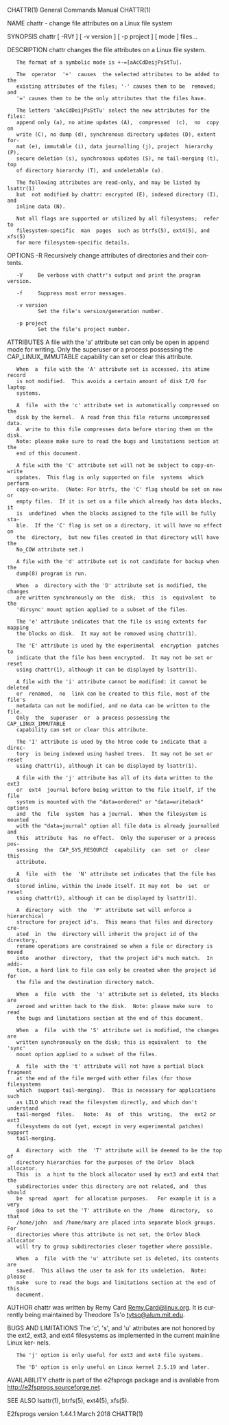 CHATTR(1)                  General Commands Manual                  CHATTR(1)

NAME
       chattr - change file attributes on a Linux file system

SYNOPSIS
       chattr [ -RVf ] [ -v version ] [ -p project ] [ mode ] files...

DESCRIPTION
       chattr changes the file attributes on a Linux file system.

       The format of a symbolic mode is +-=[aAcCdDeijPsStTu].

       The  operator  '+'  causes  the selected attributes to be added to the
       existing attributes of the files; '-' causes them to be  removed;  and
       '=' causes them to be the only attributes that the files have.

       The letters 'aAcCdDeijPsStTu' select the new attributes for the files:
       append only (a), no atime updates (A),  compressed  (c),  no  copy  on
       write (C), no dump (d), synchronous directory updates (D), extent for‐
       mat (e), immutable (i), data journalling (j), project  hierarchy  (P),
       secure deletion (s), synchronous updates (S), no tail-merging (t), top
       of directory hierarchy (T), and undeletable (u).

       The following attributes are read-only, and may be listed by lsattr(1)
       but  not modified by chattr: encrypted (E), indexed directory (I), and
       inline data (N).

       Not all flags are supported or utilized by all filesystems;  refer  to
       filesystem-specific  man  pages  such as btrfs(5), ext4(5), and xfs(5)
       for more filesystem-specific details.

OPTIONS
       -R     Recursively change attributes of  directories  and  their  con‐
              tents.

       -V     Be verbose with chattr's output and print the program version.

       -f     Suppress most error messages.

       -v version
              Set the file's version/generation number.

       -p project
              Set the file's project number.

ATTRIBUTES
       A  file with the 'a' attribute set can only be open in append mode for
       writing.   Only  the   superuser   or   a   process   possessing   the
       CAP_LINUX_IMMUTABLE capability can set or clear this attribute.

       When  a  file with the 'A' attribute set is accessed, its atime record
       is not modified.  This avoids a certain amount of disk I/O for  laptop
       systems.

       A  file  with the 'c' attribute set is automatically compressed on the
       disk by the kernel.  A read from this file returns uncompressed  data.
       A  write to this file compresses data before storing them on the disk.
       Note: please make sure to read the bugs and limitations section at the
       end of this document.

       A file with the 'C' attribute set will not be subject to copy-on-write
       updates.  This flag is only supported on file  systems  which  perform
       copy-on-write.  (Note: For btrfs, the 'C' flag should be set on new or
       empty files.  If it is set on a file which already has data blocks, it
       is  undefined  when the blocks assigned to the file will be fully sta‐
       ble.  If the 'C' flag is set on a directory, it will have no effect on
       the  directory,  but new files created in that directory will have the
       No_COW attribute set.)

       A file with the 'd' attribute set is not candidate for backup when the
       dump(8) program is run.

       When  a  directory with the 'D' attribute set is modified, the changes
       are written synchronously on the  disk;  this  is  equivalent  to  the
       'dirsync' mount option applied to a subset of the files.

       The 'e' attribute indicates that the file is using extents for mapping
       the blocks on disk.  It may not be removed using chattr(1).

       The 'E' attribute is used by the experimental  encryption  patches  to
       indicate that the file has been encrypted.  It may not be set or reset
       using chattr(1), although it can be displayed by lsattr(1).

       A file with the 'i' attribute cannot be modified: it cannot be deleted
       or  renamed,  no  link can be created to this file, most of the file's
       metadata can not be modified, and no data can be written to the  file.
       Only  the  superuser  or  a process possessing the CAP_LINUX_IMMUTABLE
       capability can set or clear this attribute.

       The 'I' attribute is used by the htree code to indicate that a  direc‐
       tory  is being indexed using hashed trees.  It may not be set or reset
       using chattr(1), although it can be displayed by lsattr(1).

       A file with the 'j' attribute has all of its data written to the  ext3
       or  ext4  journal before being written to the file itself, if the file
       system is mounted with the "data=ordered" or "data=writeback"  options
       and  the  file  system  has a journal.  When the filesystem is mounted
       with the "data=journal" option all file data is already journalled and
       this  attribute  has  no effect.  Only the superuser or a process pos‐
       sessing  the  CAP_SYS_RESOURCE  capability  can  set  or  clear   this
       attribute.

       A  file  with  the  'N' attribute set indicates that the file has data
       stored inline, within the inode itself. It may not  be  set  or  reset
       using chattr(1), although it can be displayed by lsattr(1).

       A  directory  with  the  'P' attribute set will enforce a hierarchical
       structure for project id's.  This means that files and directory  cre‐
       ated  in  the  directory will inherit the project id of the directory,
       rename operations are constrained so when a file or directory is moved
       into  another  directory,  that the project id's much match.  In addi‐
       tion, a hard link to file can only be created when the project id  for
       the file and the destination directory match.

       When  a  file  with  the  's' attribute set is deleted, its blocks are
       zeroed and written back to the disk.  Note: please make sure  to  read
       the bugs and limitations section at the end of this document.

       When  a  file  with the 'S' attribute set is modified, the changes are
       written synchronously on the disk; this is equivalent  to  the  'sync'
       mount option applied to a subset of the files.

       A  file  with the 't' attribute will not have a partial block fragment
       at the end of the file merged with other files (for those  filesystems
       which  support tail-merging).  This is necessary for applications such
       as LILO which read the filesystem directly, and which don't understand
       tail-merged  files.   Note:  As  of  this  writing,  the  ext2 or ext3
       filesystems do not (yet, except in very experimental patches)  support
       tail-merging.

       A  directory  with  the  'T' attribute will be deemed to be the top of
       directory hierarchies for the purposes of the Orlov  block  allocator.
       This  is  a hint to the block allocator used by ext3 and ext4 that the
       subdirectories under this directory are not related, and  thus  should
       be  spread  apart  for allocation purposes.   For example it is a very
       good idea to set the 'T' attribute on the  /home  directory,  so  that
       /home/john  and /home/mary are placed into separate block groups.  For
       directories where this attribute is not set, the Orlov block allocator
       will try to group subdirectories closer together where possible.

       When  a  file  with the 'u' attribute set is deleted, its contents are
       saved.  This allows the user to ask for its undeletion.  Note:  please
       make  sure to read the bugs and limitations section at the end of this
       document.

AUTHOR
       chattr was written by Remy Card  <Remy.Card@linux.org>.   It  is  cur‐
       rently being maintained by Theodore Ts'o <tytso@alum.mit.edu>.

BUGS AND LIMITATIONS
       The  'c',  's',  and 'u' attributes are not honored by the ext2, ext3,
       and ext4 filesystems as implemented in the current mainline Linux ker‐
       nels.

       The 'j' option is only useful for ext3 and ext4 file systems.

       The 'D' option is only useful on Linux kernel 2.5.19 and later.

AVAILABILITY
       chattr  is  part  of  the  e2fsprogs  package  and  is  available from
       http://e2fsprogs.sourceforge.net.

SEE ALSO
       lsattr(1), btrfs(5), ext4(5), xfs(5).

E2fsprogs version 1.44.1          March 2018                        CHATTR(1)
